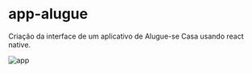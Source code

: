 # app-alugue
Criação da interface de um aplicativo de Alugue-se Casa usando react native.

![app](https://user-images.githubusercontent.com/43589505/103974123-f9ca8f00-514f-11eb-82fd-f103c90cba6d.png)
